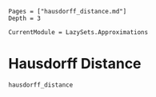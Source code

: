 ```@contents
Pages = ["hausdorff_distance.md"]
Depth = 3
```

```@meta
CurrentModule = LazySets.Approximations
```

# Hausdorff Distance

```@docs
hausdorff_distance
```
